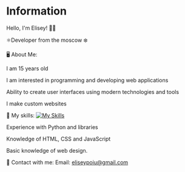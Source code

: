 <!--### Hi there 👋-->

<!--
**Poiuelimime/Poiuelimime** is a ✨ _special_ ✨ repository because its `README.md` (this file) appears on your GitHub profile.

Here are some ideas to get you started:

- 🔭 I’m currently working on ...
- 🌱 I’m currently learning ...
- 👯 I’m looking to collaborate on ...
- 🤔 I’m looking for help with ...
- 💬 Ask me about ...
- 📫 How to reach me: ...
- 😄 Pronouns: ...
- ⚡ Fun fact: ...
-->
# Information
Hello, I'm Elisey! 👋🏻

⚛️Developer from the moscow ❄️

🖥️ About Me:

I am 15 years old

I am interested in programming and developing web applications

Ability to create user interfaces using modern technologies and tools

I make custom websites


🧠 My skills:
[![My Skills](https://skillicons.dev/icons?i=aws,gcp,azure,react,vue,flutter&perline=3)](https://skillicons.dev)


Experience with Python and libraries

Knowledge of HTML, CSS and JavaScript

Basic knowledge of web design.

📧 Contact with me:
Email: eliseypoiu@gmail.com
